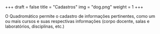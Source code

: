 +++ draft = false title = "Cadastros" img = "dog.png" weight = 1 +++

O Quadromático permite o cadastro de informações pertinentes, como um ou mais cursos e suas respectivas informações (corpo docente, salas e laboratórios, disciplinas, etc.)
